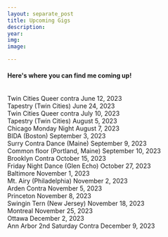 ```yaml
---
layout: separate_post
title: Upcoming Gigs
description:
year:
img:
image:

---
```



<h4 class="post-description">Here's where you can find me coming up!</h4>
<br/>
Twin Cities Queer contra June 12, 2023
<br/>
Tapestry (Twin Cities) June 24, 2023
<br/>
Twin Cities Queer contra July 10, 2023
<br/>
Tapestry (Twin Cities) August 5, 2023
<br/>
Chicago Monday Night August 7, 2023
<br/>
BIDA (Boston) September 3, 2023
<br/>
Surry Contra Dance (Maine) September 9, 2023
<br/>
Common floor (Portland, Maine) September 10, 2023
<br/>
Brooklyn Contra October 15, 2023
<br/>
Friday Night Dance (Glen Echo) October 27, 2023
<br/>
Baltimore November 1, 2023
<br/>
Mt. Airy (Philadelphia) November 2, 2023
<br/>
Arden Contra November 5, 2023
<br/>
Princeton November 8, 2023
<br/>
Swingin Tern (New Jersey) November 18, 2023
<br/>
Montreal November 25, 2023
<br/>
Ottawa December 2, 2023
<br/>
Ann Arbor 2nd Saturday Contra December 9, 2023
<br/>
